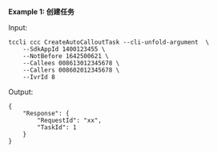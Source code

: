 **Example 1: 创建任务**



Input: 

```
tccli ccc CreateAutoCalloutTask --cli-unfold-argument  \
    --SdkAppId 1400123455 \
    --NotBefore 1642500621 \
    --Callees 008613012345678 \
    --Callers 008602012345678 \
    --IvrId 8
```

Output: 
```
{
    "Response": {
        "RequestId": "xx",
        "TaskId": 1
    }
}
```

